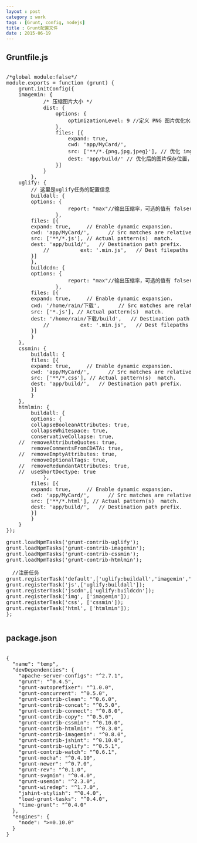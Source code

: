 ```yaml
---
layout : post
category : work
tags : [Grunt, config, nodejs]
title : Grunt配置文件
date : 2015-06-19
---
```


## Gruntfile.js

<pre>

/*global module:false*/
module.exports = function (grunt) {
    grunt.initConfig({
	imagemin: {
            /* 压缩图片大小 */
            dist: {
                options: {
                    optimizationLevel: 9 //定义 PNG 图片优化水平
                },
                files: [{
                    expand: true,
                    cwd: 'app/MyCard/',
                    src: ['**/*.{png,jpg,jpeg}'], // 优化 img 目录下所有 png/jpg/jpeg 图片
                    dest: 'app/build/' // 优化后的图片保存位置，覆盖旧图片，并且不作提示
                }]
            }
        },
	uglify: {
	    // 这里是uglify任务的配置信息
	    buildall: {
	    options: {
                    report: "max"//输出压缩率，可选的值有 false(不输出信息)，gzip
                },
	    files: [{
		expand: true,     // Enable dynamic expansion.
		cwd: 'app/MyCard/',      // Src matches are relative  this path.
		src: ['**/*.js'], // Actual pattern(s)  match.
		dest: 'app/build/',   // Destination path prefix.
		    //          ext: '.min.js',   // Dest filepaths will have this extension.
		}]
	    },
	    buildcdn: {
	    options: {
                    report: "max"//输出压缩率，可选的值有 false(不输出信息)，gzip
                },
	    files: [{
		expand: true,     // Enable dynamic expansion.
		cwd: '/home/rain/下载',      // Src matches are relative  this path.
		src: ['*.js'], // Actual pattern(s)  match.
		dest: '/home/rain/下载/build',   // Destination path prefix.
		    //          ext: '.min.js',   // Dest filepaths will have this extension.
		}]
	    }
	},
	cssmin: {
	    buildall: {
	    files: [{
		expand: true,     // Enable dynamic expansion.
		cwd: 'app/MyCard/',      // Src matches are relative  this path.
		src: ['**/*.css'], // Actual pattern(s)  match.
		dest: 'app/build/',   // Destination path prefix.
		}]
	    }
	},
	htmlmin: {
	    buildall: {
	    options: {
		collapseBooleanAttributes: true,
		collapseWhitespace: true,
		conservativeCollapse: true,
	//	removeAttributeQuotes: true,
		removeCommentsFromCDATA: true,
	//	removeEmptyAttributes: true,
		removeOptionalTags: true,
	//	removeRedundantAttributes: true,
	//	useShortDoctype: true
            },
	    files: [{
		expand: true,     // Enable dynamic expansion.
		cwd: 'app/MyCard/',      // Src matches are relative  this path.
		src: ['**/*.html'], // Actual pattern(s)  match.
		dest: 'app/build/',   // Destination path prefix.
		}]
	    }
	}
});
  
grunt.loadNpmTasks('grunt-contrib-uglify');
grunt.loadNpmTasks('grunt-contrib-imagemin');
grunt.loadNpmTasks('grunt-contrib-cssmin');
grunt.loadNpmTasks('grunt-contrib-htmlmin');

  //注册任务
grunt.registerTask('default',['uglify:buildall','imagemin','cssmin','htmlmin']);
grunt.registerTask('js',['uglify:buildall']);
grunt.registerTask('jscdn',['uglify:buildcdn']);
grunt.registerTask('img', ['imagemin']);
grunt.registerTask('css', ['cssmin']);
grunt.registerTask('html', ['htmlmin']);
};

</pre>

## package.json

<pre>

{
  "name": "temp",
  "devDependencies": {
    "apache-server-configs": "^2.7.1",
    "grunt": "^0.4.5",
    "grunt-autoprefixer": "^1.0.0",
    "grunt-concurrent": "^0.5.0",
    "grunt-contrib-clean": "^0.6.0",
    "grunt-contrib-concat": "^0.5.0",
    "grunt-contrib-connect": "^0.8.0",
    "grunt-contrib-copy": "^0.5.0",
    "grunt-contrib-cssmin": "^0.10.0",
    "grunt-contrib-htmlmin": "^0.3.0",
    "grunt-contrib-imagemin": "^0.8.0",
    "grunt-contrib-jshint": "^0.10.0",
    "grunt-contrib-uglify": "^0.5.1",
    "grunt-contrib-watch": "^0.6.1",
    "grunt-mocha": "^0.4.10",
    "grunt-newer": "^0.7.0",
    "grunt-rev": "^0.1.0",
    "grunt-svgmin": "^0.4.0",
    "grunt-usemin": "^2.3.0",
    "grunt-wiredep": "^1.7.0",
    "jshint-stylish": "^0.4.0",
    "load-grunt-tasks": "^0.4.0",
    "time-grunt": "^0.4.0"
  },
  "engines": {
    "node": ">=0.10.0"
  }
}

</pre>
